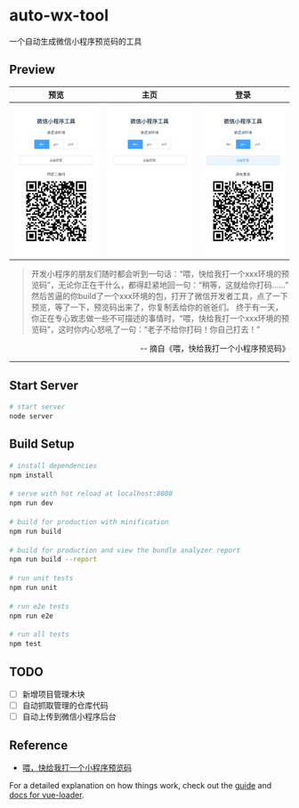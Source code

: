 # auto-wx-tool

一个自动生成微信小程序预览码的工具

## Preview

| 预览              |         主页      | 登录              |
| ----------------- | ----------------- | ----------------- |
| ![](./docs/2.png) | ![](./docs/1.png) | ![](./docs/3.png) |

> 开发小程序的朋友们随时都会听到一句话：“喂，快给我打一个xxx环境的预览码”，无论你正在干什么，都得赶紧地回一句：“稍等，这就给你打码……”
> 然后苦逼的你build了一个xxx环境的包，打开了微信开发者工具，点了一下预览，等了一下，预览码出来了，你复制丢给你的爸爸们。
> 终于有一天，你正在专心致志做一些不可描述的事情时，“喂，快给我打一个xxx环境的预览码”，这时你内心怒吼了一句：“老子不给你打码！你自己打去！”

<p align="right">
-- 摘自《喂，快给我打一个小程序预览码》
</p>

------

## Start Server

``` bash
# start server
node server
```

## Build Setup

``` bash
# install dependencies
npm install

# serve with hot reload at localhost:8080
npm run dev

# build for production with minification
npm run build

# build for production and view the bundle analyzer report
npm run build --report

# run unit tests
npm run unit

# run e2e tests
npm run e2e

# run all tests
npm test
```

## TODO

- [ ] 新增项目管理木块 
- [ ] 自动抓取管理的仓库代码
- [ ] 自动上传到微信小程序后台

## Reference

* [喂，快给我打一个小程序预览码](https://segmentfault.com/a/1190000015336845)

For a detailed explanation on how things work, check out the [guide](http://vuejs-templates.github.io/webpack/) and [docs for vue-loader](http://vuejs.github.io/vue-loader).
